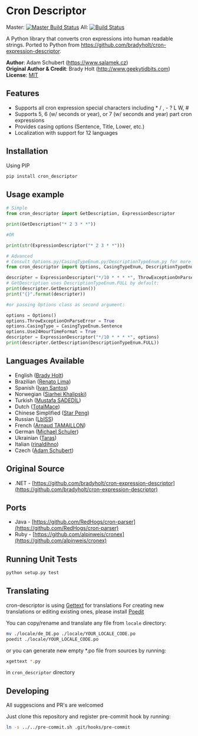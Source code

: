 # Cron Descriptor

Master: [![Master Build Status](https://api.travis-ci.org/Salamek/cron-descriptor.svg?branch=master)](https://travis-ci.org/Salamek/cron-descriptor) All: [![Build Status](https://api.travis-ci.org/Salamek/cron-descriptor.svg)](https://travis-ci.org/Salamek/cron-descriptor)

A Python library that converts cron expressions into human readable strings. Ported to Python from https://github.com/bradyholt/cron-expression-descriptor.

**Author**: Adam Schubert (https://www.salamek.cz)  
**Original Author & Credit**: Brady Holt (http://www.geekytidbits.com)  
**License**: [MIT](http://opensource.org/licenses/MIT)

## Features         
 * Supports all cron expression special characters including * / , - ? L W, #
 * Supports 5, 6 (w/ seconds or year), or 7 (w/ seconds and year) part cron expressions
 * Provides casing options (Sentence, Title, Lower, etc.)
 * Localization with support for 12 languages

## Installation
Using PIP
```bash
pip install cron_descriptor
```

## Usage example

```python
# Simple
from cron_descriptor import GetDescription, ExpressionDescriptor

print(GetDescription("* 2 3 * *"))

#OR

print(str(ExpressionDescriptor("* 2 3 * *")))
```

```python
# Advanced
# Consult Options.py/CasingTypeEnum.py/DescriptionTypeEnum.py for more info
from cron_descriptor import Options, CasingTypeEnum, DescriptionTypeEnum, ExpressionDescriptor

descripter = ExpressionDescriptor("*/10 * * * *", ThrowExceptionOnParseError = True, CasingType = CasingTypeEnum.Sentence, Use24HourTimeFormat = True)
# GetDescription uses DescriptionTypeEnum.FULL by default:
print(descripter.GetDescription())
print("{}".format(descripter))

#or passing Options class as second argument:

options = Options()
options.ThrowExceptionOnParseError = True
options.CasingType = CasingTypeEnum.Sentence
options.Use24HourTimeFormat = True
descripter = ExpressionDescriptor("*/10 * * * *", options)
print(descripter.GetDescription(DescriptionTypeEnum.FULL))

```

## Languages Available
  * English ([Brady Holt](https://github.com/bradyholt))
  * Brazilian ([Renato Lima](https://github.com/natenho))
  * Spanish ([Ivan Santos](https://github.com/ivansg))
  * Norwegian ([Siarhei Khalipski](https://github.com/KhalipskiSiarhei))
  * Turkish ([Mustafa SADEDİL](https://github.com/sadedil))
  * Dutch ([TotalMace](https://github.com/TotalMace))
  * Chinese Simplified ([Star Peng](https://github.com/starpeng))
  * Russian ([LbISS](https://github.com/LbISS))
  * French ([Arnaud TAMAILLON](https://github.com/Greybird))
  * German ([Michael Schuler](https://github.com/mschuler))
  * Ukrainian ([Taras](https://github.com/tbudurovych))
  * Italian ([rinaldihno](https://github.com/rinaldihno))
  * Czech ([Adam Schubert](https://github.com/salamek))

<!-- SOON
## Demo



## Download

-->

## Original Source
 - .NET - [https://github.com/bradyholt/cron-expression-descriptor](https://github.com/bradyholt/cron-expression-descriptor)

## Ports
 - Java - [https://github.com/RedHogs/cron-parser](https://github.com/RedHogs/cron-parser)
 - Ruby - [https://github.com/alpinweis/cronex](https://github.com/alpinweis/cronex)

## Running Unit Tests

```bash
python setup.py test
```

## Translating
cron-descriptor is using [Gettext](https://www.gnu.org/software/gettext/) for translations
For creating new translations or editing existing ones, please install [Poedit](https://poedit.net/)

You can copy/rename and translate any file from `locale` directory:
```bash
mv ./locale/de_DE.po ./locale/YOUR_LOCALE_CODE.po
poedit ./locale/YOUR_LOCALE_CODE.po
```
or you can generate new empty *.po file from sources by running:
```bash
xgettext *.py
```
in `cron_descriptor` directory

## Developing

All suggescions and PR's are welcomed

Just clone this repository and register pre-commit hook by running:

```bash
ln -s ../../pre-commit.sh .git/hooks/pre-commit
```
